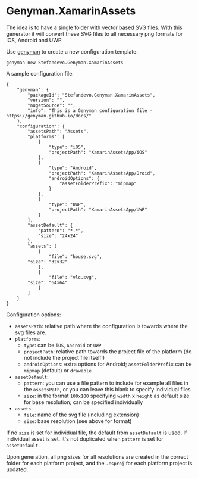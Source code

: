 # Genyman.XamarinAssets

The idea is to have a single folder with vector based SVG files. With this generator it will convert these SVG files to all necessary png formats for iOS, Android and UWP.

Use [genyman](https://genyman.github.io/docs/) to create a new configuration template:

```
genyman new Stefandevo.Genyman.XamarinAssets
```

A sample configuration file:

```
{
    "genyman": {
        "packageId": "Stefandevo.Genyman.XamarinAssets",
        "version": "",
        "nugetSource": "",
        "info": "This is a Genyman configuration file - https://genyman.github.io/docs/"
    },
    "configuration": {
        "assetsPath": "Assets",
        "platforms": [
            {
                "type": "iOS",
                "projectPath": "XamarinAssetsApp/iOS"
            },
            {
                "type": "Android",
                "projectPath": "XamarinAssetsApp/Droid",
                "androidOptions": {
                    "assetFolderPrefix": "mipmap"
                }
            },
            {
                "type": "UWP",
                "projectPath": "XamarinAssetsApp/UWP"
            }
        ],
        "assetDefault": {
            "pattern": "*.*",
            "size": "24x24"
        },
        "assets": [
            {
                "file": "house.svg",
		"size": "32x32"
            },
            {
                "file": "vlc.svg",
		"size": "64x64"
            }
        ]
    }
}

```

Configuration options:

- `assetsPath`: relative path where the configuration is towards where the svg files are.
- `platforms`:
  - `type`: can be `iOS`, `Android` or `UWP`
  - `projectPath`: relative path towards the project file of the platform (do not include the project file itself!)
  - `androidOptions`: extra options for Android; `assetFolderPrefix` can be `mipmap` (default) or `drawable`
- `assetDefault`:
  - `pattern`: you can use a file pattern to include for example all files in the `assetsPath`, or you can leave this blank to specify individual files
  - `size`: in the format `100x100` specifying `width` x `height` as default size for base resolution; can be specified individually
- `assets`:
  - `file`: name of the svg file (including extension)
  - `size`: base resolution (see above for format)

If no `size` is set for individual file, the default from `assetDefault` is used.
If individual asset is set, it's not duplicated when `pattern` is set for `assetDefault`.

Upon generation, all png sizes for all resolutions are created in the correct folder for each platform project, and the `.csproj` for each platform project is updated.
